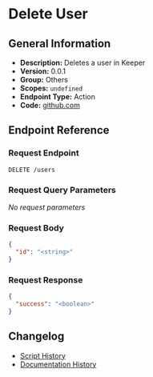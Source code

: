 <!-- BEGIN GENERATED CONTENT -->
# Delete User

## General Information

- **Description:** Deletes a user in Keeper
- **Version:** 0.0.1
- **Group:** Others
- **Scopes:** `undefined`
- **Endpoint Type:** Action
- **Code:** [github.com](https://github.com/NangoHQ/integration-templates/tree/main/integrations/keeper-scim/actions/delete-user.ts)


## Endpoint Reference

### Request Endpoint

`DELETE /users`

### Request Query Parameters

_No request parameters_

### Request Body

```json
{
  "id": "<string>"
}
```

### Request Response

```json
{
  "success": "<boolean>"
}
```

## Changelog

- [Script History](https://github.com/NangoHQ/integration-templates/commits/main/integrations/keeper-scim/actions/delete-user.ts)
- [Documentation History](https://github.com/NangoHQ/integration-templates/commits/main/integrations/keeper-scim/actions/delete-user.md)

<!-- END  GENERATED CONTENT -->


